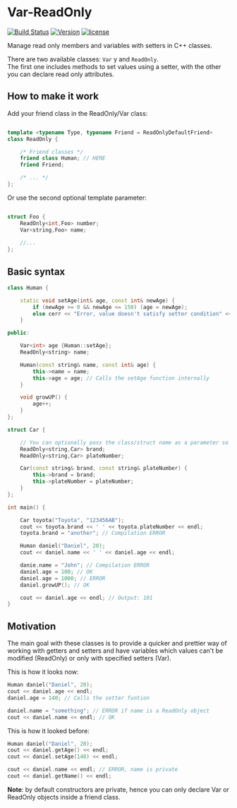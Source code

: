 # Var-ReadOnly

[![Build Status](https://travis-ci.org/illescasDaniel/ReadOnly.svg?branch=master)](https://travis-ci.org/illescasDaniel/ReadOnly)
[![Version](https://img.shields.io/badge/version-v2.1-green.svg)](https://github.com/illescasDaniel/Var-ReadOnly/archive/master.zip)
[![license](https://img.shields.io/github/license/mashape/apistatus.svg?maxAge=2592000)](https://github.com/illescasDaniel/ReadOnly/blob/master/LICENCE)  

Manage read only members and variables with setters in C++ classes.

There are two available classes: `Var` y and `ReadOnly`.  
The first one includes methods to set values using a setter, with the other you can declare read only attributes.

How to make it work
--------
Add your friend class in the ReadOnly/Var class:  
```C++

template <typename Type, typename Friend = ReadOnlyDefaultFriend>
class ReadOnly {

	/* Friend classes */
	friend class Human; // HERE
	friend Friend;

	/* ... */
};
```

Or use the second optional template parameter:
```C++

struct Foo {
	ReadOnly<int,Foo> number;
	Var<string,Foo> name;
	
	//...
};
```

Basic syntax
--------
```C++
class Human {

	static void setAge(int& age, const int& newAge) {
		if (newAge >= 0 && newAge <= 150) (age = newAge);
		else cerr << "Error, value doesn't satisfy setter condition" << endl;
	}

public:

	Var<int> age {Human::setAge};
	ReadOnly<string> name;

	Human(const string& name, const int& age) {
		this->name = name;
		this->age = age; // Calls the setAge function internally
	}

	void growUP() {
		age++;
	}
};

struct Car {

	// You can optionally pass the class/struct name as a parameter so you don't need to manually friend the class
	ReadOnly<string,Car> brand; 
	ReadOnly<string,Car> plateNumber;

	Car(const string& brand, const string& plateNumber) {
		this->brand = brand;
		this->plateNumber = plateNumber;
	}
};

int main() {

	Car toyota("Toyota", "123456AB");
	cout << toyota.brand << ' ' << toyota.plateNumber << endl;
	toyota.brand = "another"; // Compilation ERROR

	Human daniel("Daniel", 20);
	cout << daniel.name << ' ' << daniel.age << endl;

	danie.name = "John"; // Compilation ERROR
	daniel.age = 100; // OK
	daniel.age = 1000; // ERROR
	daniel.growUP(); // OK

	cout << daniel.age << endl; // Output: 101
}

```

Motivation
--------
The main goal with these classes is to provide a quicker and prettier way of working with getters and setters and have variables which values can't be modified (ReadOnly) or only with specified setters (Var).

This is how it looks now:

```C++
Human daniel("Daniel", 20);  
cout << daniel.age << endl;  
daniel.age = 140; // Calls the setter funtion

daniel.name = "something"; // ERROR if name is a ReadOnly object
cout << daniel.name << endl; // OK
```  

This is how it looked before:

```C++
Human daniel("Daniel", 20); 
cout << daniel.getAge() << endl; 
cout << daniel.setAge(140) << endl;

cout << daniel.name << endl; // ERROR, name is private
cout << daniel.getName() << endl;
``` 

**Note**: by default constructors are private, hence you can only declare Var or ReadOnly objects inside a friend class.  
